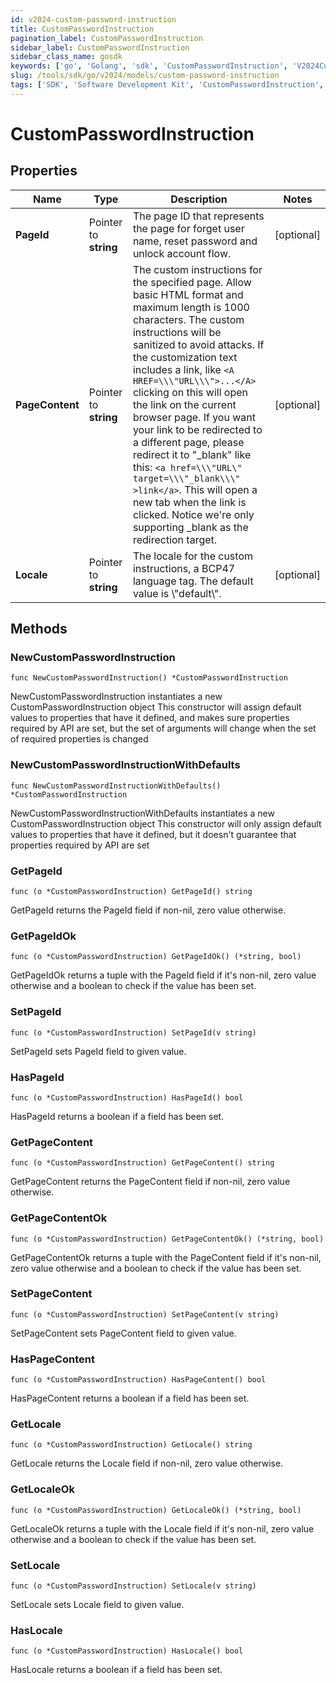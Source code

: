 ```yaml
---
id: v2024-custom-password-instruction
title: CustomPasswordInstruction
pagination_label: CustomPasswordInstruction
sidebar_label: CustomPasswordInstruction
sidebar_class_name: gosdk
keywords: ['go', 'Golang', 'sdk', 'CustomPasswordInstruction', 'V2024CustomPasswordInstruction'] 
slug: /tools/sdk/go/v2024/models/custom-password-instruction
tags: ['SDK', 'Software Development Kit', 'CustomPasswordInstruction', 'V2024CustomPasswordInstruction']
---
```


# CustomPasswordInstruction

## Properties

Name | Type | Description | Notes
------------ | ------------- | ------------- | -------------
**PageId** | Pointer to **string** | The page ID that represents the page for forget user name, reset password and unlock account flow. | [optional] 
**PageContent** | Pointer to **string** | The custom instructions for the specified page. Allow basic HTML format and maximum length is 1000 characters. The custom instructions will be sanitized to avoid attacks. If the customization text includes a link, like `<A HREF=\\\"URL\\\">...</A>` clicking on this will open the link on the current browser page. If you want your link to be redirected to a different page, please redirect it to \"_blank\" like this: `<a href=\\\"URL\" target=\\\"_blank\\\" >link</a>`. This will open a new tab when the link is clicked. Notice we're only supporting _blank as the redirection target.  | [optional] 
**Locale** | Pointer to **string** | The locale for the custom instructions, a BCP47 language tag. The default value is \\\"default\\\". | [optional] 

## Methods

### NewCustomPasswordInstruction

`func NewCustomPasswordInstruction() *CustomPasswordInstruction`

NewCustomPasswordInstruction instantiates a new CustomPasswordInstruction object
This constructor will assign default values to properties that have it defined,
and makes sure properties required by API are set, but the set of arguments
will change when the set of required properties is changed

### NewCustomPasswordInstructionWithDefaults

`func NewCustomPasswordInstructionWithDefaults() *CustomPasswordInstruction`

NewCustomPasswordInstructionWithDefaults instantiates a new CustomPasswordInstruction object
This constructor will only assign default values to properties that have it defined,
but it doesn't guarantee that properties required by API are set

### GetPageId

`func (o *CustomPasswordInstruction) GetPageId() string`

GetPageId returns the PageId field if non-nil, zero value otherwise.

### GetPageIdOk

`func (o *CustomPasswordInstruction) GetPageIdOk() (*string, bool)`

GetPageIdOk returns a tuple with the PageId field if it's non-nil, zero value otherwise
and a boolean to check if the value has been set.

### SetPageId

`func (o *CustomPasswordInstruction) SetPageId(v string)`

SetPageId sets PageId field to given value.

### HasPageId

`func (o *CustomPasswordInstruction) HasPageId() bool`

HasPageId returns a boolean if a field has been set.

### GetPageContent

`func (o *CustomPasswordInstruction) GetPageContent() string`

GetPageContent returns the PageContent field if non-nil, zero value otherwise.

### GetPageContentOk

`func (o *CustomPasswordInstruction) GetPageContentOk() (*string, bool)`

GetPageContentOk returns a tuple with the PageContent field if it's non-nil, zero value otherwise
and a boolean to check if the value has been set.

### SetPageContent

`func (o *CustomPasswordInstruction) SetPageContent(v string)`

SetPageContent sets PageContent field to given value.

### HasPageContent

`func (o *CustomPasswordInstruction) HasPageContent() bool`

HasPageContent returns a boolean if a field has been set.

### GetLocale

`func (o *CustomPasswordInstruction) GetLocale() string`

GetLocale returns the Locale field if non-nil, zero value otherwise.

### GetLocaleOk

`func (o *CustomPasswordInstruction) GetLocaleOk() (*string, bool)`

GetLocaleOk returns a tuple with the Locale field if it's non-nil, zero value otherwise
and a boolean to check if the value has been set.

### SetLocale

`func (o *CustomPasswordInstruction) SetLocale(v string)`

SetLocale sets Locale field to given value.

### HasLocale

`func (o *CustomPasswordInstruction) HasLocale() bool`

HasLocale returns a boolean if a field has been set.



